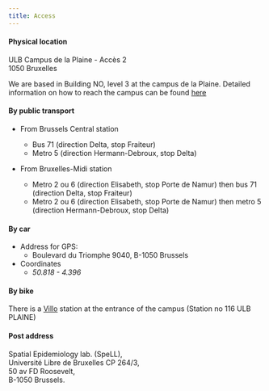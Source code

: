 ```yaml
---
title: Access
---
```


#### Physical location

ULB Campus de la Plaine - Accès 2  
1050 Bruxelles
  
We are based in Building NO, level 3 at the campus de la Plaine. Detailed information on how to reach the campus can be found [here](https://www.ulb.ac.be/campus/plaine/plan-en.html)

#### By public transport

* From Brussels Central station
    + Bus 71 (direction Delta, stop Fraiteur)
    + Metro 5 (direction Hermann-Debroux, stop Delta)
 
* From Bruxelles-Midi station
    + Metro 2 ou 6 (direction Elisabeth, stop Porte de Namur) then bus 71 (direction Delta, stop Fraiteur)
    + Metro 2 ou 6 (direction Elisabeth, stop Porte de Namur) then metro 5 (direction Hermann-Debroux, stop Delta)

#### By car

* Address for GPS:
    + Boulevard du Triomphe 9040, B-1050 Brussels
* Coordinates    
    + *50.818 - 4.396*

#### By bike

There is a [Villo](http://en.villo.be) station at the entrance of the campus (Station no 116 ULB PLAINE)

#### Post address

Spatial Epidemiology lab. (SpeLL),  
Université Libre de Bruxelles CP 264/3,  
50 av FD Roosevelt,  
B-1050 Brussels.



